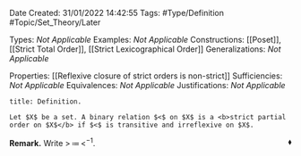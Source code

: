 <div class="topSpace"></div>

Date Created: 31/01/2022 14:42:55
Tags: #Type/Definition #Topic/Set_Theory/Later

Types: <i>Not Applicable</i>
Examples: <i>Not Applicable</i>
Constructions: [[Poset]], [[Strict Total Order]], [[Strict Lexicographical Order]]
Generalizations: <i>Not Applicable</i>

Properties: [[Reflexive closure of strict orders is non-strict]]
Sufficiencies: <i>Not Applicable</i>
Equivalences: <i>Not Applicable</i>
Justifications: <i>Not Applicable</i>

``` ad-Definition
title: Definition.

Let $X$ be a set. A binary relation $<$ on $X$ is a <b>strict partial order on $X$</b> if $<$ is transitive and irreflexive on $X$.

```

<b>Remark.</b> Write $>\,\coloneqq\,<^{-1}$.<span style="float:right;">$\blacklozenge$</span>
